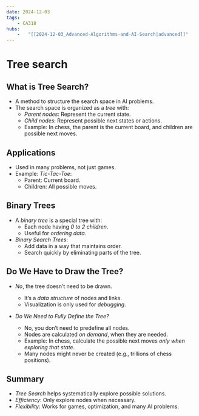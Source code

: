 ```yaml
---
date: 2024-12-03 
tags: 
    - CA318
hubs: 
    -   "[[2024-12-03_Advanced-Algorithms-and-AI-Search|advanced]]"
---
```


# Tree search

## What is Tree Search?
- A method to structure the search space in AI problems.
- The search space is organized as a *tree* with:
  - *Parent nodes*: Represent the current state.
  - *Child nodes*: Represent possible next states or actions.
  - Example: In chess, the parent is the current board, and children are possible next moves.

## Applications
- Used in many problems, not just games.
- Example: *Tic-Tac-Toe*:
  - Parent: Current board.
  - Children: All possible moves.


## Binary Trees
- A *binary tree* is a special tree with:
  - Each node having *0 to 2 children*.
  - Useful for *ordering data*.
- *Binary Search Trees*:
  - Add data in a way that maintains order.
  - Search quickly by eliminating parts of the tree.


## Do We Have to Draw the Tree?
- *No*, the tree doesn’t need to be drawn.
  - It’s a *data structure* of nodes and links.
  - Visualization is only used for *debugging*.

- *Do We Need to Fully Define the Tree?*
  - No, you don’t need to predefine all nodes.
  - Nodes are calculated *on demand*, when they are needed.
  - Example: In chess, calculate the possible next moves *only when exploring that state*.
  - Many nodes might never be created (e.g., trillions of chess positions).


## Summary
- *Tree Search* helps systematically explore possible solutions.
- *Efficiency*: Only explore nodes when necessary.
- *Flexibility*: Works for games, optimization, and many AI problems.


